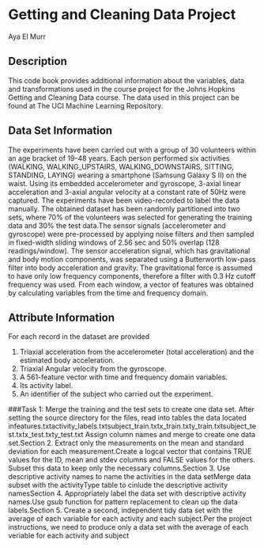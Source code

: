 # Getting and Cleaning Data Project
Aya El Murr

## Description 
This code book provides additional information about the variables, data and transformations used in the course project for the Johns Hopkins Getting and Cleaning Data course. The data used in this project can be found at The UCI Machine Learning Repository. 

## Data Set Information
The experiments have been carried out with a group of 30 volunteers within an age bracket of 19-48 years. Each person performed six activities (WALKING, WALKING_UPSTAIRS, WALKING_DOWNSTAIRS, SITTING, STANDING, LAYING) wearing a smartphone (Samsung Galaxy S II) on the waist. Using its embedded accelerometer and gyroscope, 3-axial linear acceleration and 3-axial angular velocity at a constant rate of 50Hz were captured. The experiments have been video-recorded to label the data manually. The obtained dataset has been randomly partitioned into two sets, where 70% of the volunteers was selected for generating the training data and 30% the test data.The sensor signals (accelerometer and gyroscope) were pre-processed by applying noise filters and then sampled in fixed-width sliding windows of 2.56 sec and 50% overlap (128 readings/window). The sensor acceleration signal, which has gravitational and body motion components, was separated using a Butterworth low-pass filter into body acceleration and gravity. The gravitational force is assumed to have only low frequency components, therefore a filter with 0.3 Hz cutoff frequency was used. From each window, a vector of features was obtained by calculating variables from the time and frequency domain.

## Attribute Information
For each record in the dataset are provided
1. Triaxial acceleration from the accelerometer (total acceleration) and the estimated body acceleration.
2. Triaxial Angular velocity from the gyroscope. 
3. A 561-feature vector with time and frequency domain variables.
4. Its activity label.
5. An identifier of the subject who carried out the experiment.

###Task 1: Merge the training and the test sets to create one data set.
After setting the source directory for the files, read into tables the data located infeatures.txtactivity_labels.txtsubject_train.txtx_train.txty_train.txtsubject_test.txtx_test.txty_test.txt
Assign column names and merge to create one data set.Section 2. Extract only the measurements on the mean and standard deviation for each measurement.Create a logcal vector that contains TRUE values for the ID, mean and stdev columns and FALSE values for the others. Subset this data to keep only the necessary columns.Section 3. Use descriptive activity names to name the activities in the data setMerge data subset with the activityType table to cinlude the descriptive activity namesSection 4. Appropriately label the data set with descriptive activity names.Use gsub function for pattern replacement to clean up the data labels.Section 5. Create a second, independent tidy data set with the average of each variable for each activity and each subject.Per the project instructions, we need to produce only a data set with the average of each veriable for each activity and subject

